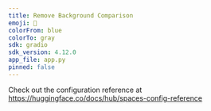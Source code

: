 ```yaml
---
title: Remove Background Comparison
emoji: 🏢
colorFrom: blue
colorTo: gray
sdk: gradio
sdk_version: 4.12.0
app_file: app.py
pinned: false
---
```


Check out the configuration reference at https://huggingface.co/docs/hub/spaces-config-reference
